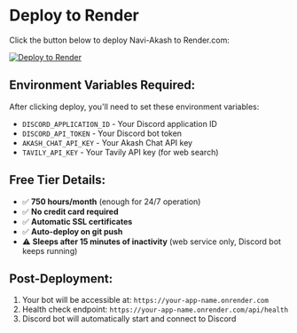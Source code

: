 # Deploy to Render

Click the button below to deploy Navi-Akash to Render.com:

[![Deploy to Render](https://render.com/images/deploy-to-render-button.svg)](https://render.com/deploy?repo=https://github.com/fenilmodi00/navi-akash.git)

## Environment Variables Required:

After clicking deploy, you'll need to set these environment variables:

- `DISCORD_APPLICATION_ID` - Your Discord application ID
- `DISCORD_API_TOKEN` - Your Discord bot token  
- `AKASH_CHAT_API_KEY` - Your Akash Chat API key
- `TAVILY_API_KEY` - Your Tavily API key (for web search)

## Free Tier Details:

- ✅ **750 hours/month** (enough for 24/7 operation)
- ✅ **No credit card required**
- ✅ **Automatic SSL certificates**
- ✅ **Auto-deploy on git push**
- ⚠️ **Sleeps after 15 minutes of inactivity** (web service only, Discord bot keeps running)

## Post-Deployment:

1. Your bot will be accessible at: `https://your-app-name.onrender.com`
2. Health check endpoint: `https://your-app-name.onrender.com/api/health`
3. Discord bot will automatically start and connect to Discord
